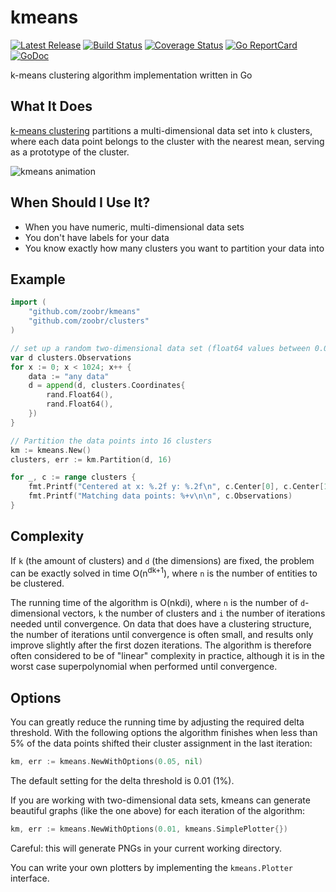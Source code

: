 # kmeans

[![Latest Release](https://img.shields.io/github/release/muesli/kmeans.svg)](https://github.com/muesli/kmeans/releases)
[![Build Status](https://github.com/muesli/kmeans/workflows/build/badge.svg)](https://github.com/muesli/kmeans/actions)
[![Coverage Status](https://coveralls.io/repos/github/muesli/kmeans/badge.svg?branch=master)](https://coveralls.io/github/muesli/kmeans?branch=master)
[![Go ReportCard](https://goreportcard.com/badge/muesli/kmeans)](https://goreportcard.com/report/muesli/kmeans)
[![GoDoc](https://godoc.org/github.com/golang/gddo?status.svg)](https://pkg.go.dev/github.com/muesli/kmeans)

k-means clustering algorithm implementation written in Go

## What It Does

[k-means clustering](https://en.wikipedia.org/wiki/K-means_clustering) partitions
a multi-dimensional data set into `k` clusters, where each data point belongs
to the cluster with the nearest mean, serving as a prototype of the cluster.

![kmeans animation](https://github.com/muesli/kmeans/blob/master/kmeans.gif)

## When Should I Use It?

- When you have numeric, multi-dimensional data sets
- You don't have labels for your data
- You know exactly how many clusters you want to partition your data into

## Example

```go
import (
	"github.com/zoobr/kmeans"
	"github.com/zoobr/clusters"
)

// set up a random two-dimensional data set (float64 values between 0.0 and 1.0)
var d clusters.Observations
for x := 0; x < 1024; x++ {
	data := "any data"
	d = append(d, clusters.Coordinates{
		rand.Float64(),
		rand.Float64(),
	})
}

// Partition the data points into 16 clusters
km := kmeans.New()
clusters, err := km.Partition(d, 16)

for _, c := range clusters {
	fmt.Printf("Centered at x: %.2f y: %.2f\n", c.Center[0], c.Center[1])
	fmt.Printf("Matching data points: %+v\n\n", c.Observations)
}
```

## Complexity

If `k` (the amount of clusters) and `d` (the dimensions) are fixed, the problem
can be exactly solved in time O(n<sup>dk+1</sup>), where `n` is the number of
entities to be clustered.

The running time of the algorithm is O(nkdi), where `n` is the number of
`d`-dimensional vectors, `k` the number of clusters and `i` the number of
iterations needed until convergence. On data that does have a clustering
structure, the number of iterations until convergence is often small, and
results only improve slightly after the first dozen iterations. The algorithm
is therefore often considered to be of "linear" complexity in practice,
although it is in the worst case superpolynomial when performed until
convergence.

## Options

You can greatly reduce the running time by adjusting the required delta
threshold. With the following options the algorithm finishes when less than 5%
of the data points shifted their cluster assignment in the last iteration:

```go
km, err := kmeans.NewWithOptions(0.05, nil)
```

The default setting for the delta threshold is 0.01 (1%).

If you are working with two-dimensional data sets, kmeans can generate
beautiful graphs (like the one above) for each iteration of the algorithm:

```go
km, err := kmeans.NewWithOptions(0.01, kmeans.SimplePlotter{})
```

Careful: this will generate PNGs in your current working directory.

You can write your own plotters by implementing the `kmeans.Plotter` interface.
